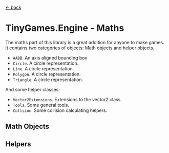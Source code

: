 [&#8592; back](/Libraries/TinyGames.Engine/home.md)

# TinyGames.Engine - Maths
The maths part of this library is a great addition for anyone to make games. 
It contains two categories of objects: Math objects and helper objects.
 - `AABB`. An axis aligned bounding box
 - `Circle`. A circle representation.
 - `Line`. A circle representation.
 - `Polygon`. A circle representation.
 - `Triangle`. A circle representation.

And some helper classes:
 - `Vector2Extensions`. Extensions to the vector2 class.
 - `Tools`. Some general tools.
 - `Collsion`. Some collision calculating helpers.

## Math Objects

## Helpers
